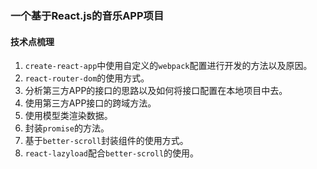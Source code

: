 ### 一个基于React.js的音乐APP项目

#### 技术点梳理
1. `create-react-app`中使用自定义的`webpack`配置进行开发的方法以及原因。
2. `react-router-dom`的使用方式。
3. 分析第三方APP的接口的思路以及如何将接口配置在本地项目中去。
4. 使用第三方APP接口的跨域方法。
5. 使用模型类渲染数据。
6. 封装`promise`的方法。
7. 基于`better-scroll`封装组件的使用方式。
8. `react-lazyload`配合`better-scroll`的使用。